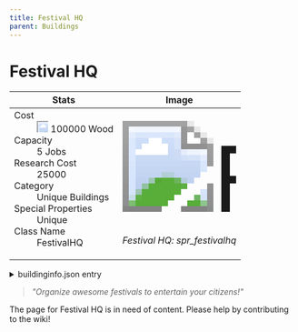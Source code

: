 ```yaml
---
title: Festival HQ
parent: Buildings
---
```

# Festival HQ

[//]: # (Pre-generated content)
<table><thead><tr><th>Stats</th><th>Image</th></tr></thead><tbody><tr><td><dl><dt>Cost</dt><dd><div class="resource-icon"><img style="object-position: -637px -751px;" src="https://tfe2-wiki.github.io/assets/sprites.png"></div> 100000 Wood</dd><dt>Capacity</dt><dd>5 Jobs</dd><dt>Research Cost</dt><dd>25000</dd><dt>Category</dt><dd>Unique Buildings</dd><dt>Special Properties</dt><dd>Unique</dd><dt>Class Name</dt><dd>FestivalHQ</dd></dl></td><td><style>.building-image {width: 200px;height: 200px;overflow: hidden;position: relative;}.building-image img {image-rendering: pixelated;object-fit: none;transform: scale(10);transform-origin: left top;position: absolute;left: 0;top: 0;}.resource-image {width: 200px;height: 200px;overflow: hidden;position: relative;}.resource-image img {image-rendering: pixelated;object-fit: none;transform: scale(20);transform-origin: left top;position: absolute;left: 0;top: 0;}.building-icon {width: 20px;height: 20px;overflow: hidden;position: relative;display: inline-block;}.building-icon img {image-rendering: pixelated;object-fit: none;transform: scale(1);transform-origin: left top;position: absolute;left: 0;top: 0;}.resource-icon {width: 20px;height: 20px;overflow: hidden;position: relative;display: inline-block;}.resource-icon img {image-rendering: pixelated;object-fit: none;transform: scale(2);transform-origin: left top;position: absolute;left: 0;top: 0;}</style><div class="building-image"><img style="object-position: -652px -831px;" src="https://tfe2-wiki.github.io/assets/sprites.png" alt="Festival HQ Back"><img style="object-position: -630px -831px;" src="https://tfe2-wiki.github.io/assets/sprites.png" alt="Festival HQ"></div><i>Festival HQ: spr_festivalhq</i></td></tr></tbody></table><details><summary>buildinginfo.json entry</summary>```json
	{
    "className": "FestivalHQ",
    "food": 0,
    "wood": 100000,
    "stone": 0,
    "machineParts": 0,
    "refinedMetal": 0,
    "computerChips": 0,
    "knowledge": 25000,
    "category": "Unique Buildings",
    "unlockedByDefault": false,
    "specialInfo": [
        "Unique"
    ],
    "jobs": 5
}
	```</details><blockquote><i>"Organize awesome festivals to entertain your citizens!"</i></blockquote>

The page for Festival HQ is in need of content. Please help by contributing to the wiki!
